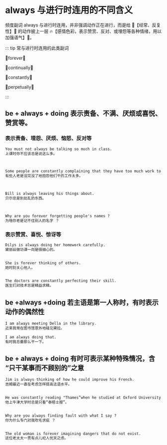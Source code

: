 # always 与进行时连用的不同含义

频度副词 always 与进行时连用，并非强调动作正在进行，而是给 🐾【经常、反复性】🐾 的动作披上一层 🔥【感情色彩，表示赞赏、反对、或埋怨等各种情绪，用以加强语气】🐾。

::: tip 常与进行时连用的此类副词

🐾forever🐾

🐾continually🐾

🐾constantly🐾

🐾perpetually🐾

:::

## be + always + doing 表示责备、不满、厌烦或喜悦、赞赏等。

### 表示责备、埋怨、厌烦、恼怒、反对等

```txt
You must not always be talking so much in class.
上课时你不应该总是说这么多。



Some people are constantly complaining that they have too much work to do.
有些人老是没完没了地抱怨他们干的工作太多。



Bill is always leaving his things about.
贝尔总是到处乱扔东西。



Why are you forever forgetting people's names ?
为啥你老是记不住别人的名字 ？
```

### 表示赞赏、喜悦、惊讶等

```txt
Dilys is always doing her homework carefully.
黛丽丝做功课一向是很细心的。


She is forever thinking of others.
她时刻关心他人。


The doctors are constantly perfecting their skill.
医生们对技术总是精益求精。

```

## be +always +doing 若主语是第一人称时，有时表示动作的偶然性

```txt
I am always meeting Della in the library.
近来我常在图书馆意外地碰见黛拉。

I am always doing that.
有时我总要那么干一下。

```

## be + always + doing 有时可表示某种特殊情况，含 “只干某事而不顾别的”之意

```txt
Jim is always thinking of how he could improve his French.
吉姆最近一直在考虑怎样提高法语水平。


He was constantly reading "Thames”when he studied at Oxford University.
他上牛津大学时总是只看“泰晤士报”。


Why are you always finding fault with what I say ?
你为什么专门对我吹毛求疵 ？


The old woman is forever imagining dangers that do not exist.
这位老太太一贯有点儿杞人忧天之虑。
```
